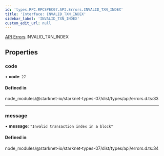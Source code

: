 ```yaml
---
id: 'types.RPC.RPCSPEC07.API.Errors.INVALID_TXN_INDEX'
title: 'Interface: INVALID_TXN_INDEX'
sidebar_label: 'INVALID_TXN_INDEX'
custom_edit_url: null
---
```


[API](../namespaces/types.RPC.RPCSPEC07.API.md).[Errors](../namespaces/types.RPC.RPCSPEC07.API.Errors.md).INVALID_TXN_INDEX

## Properties

### code

• **code**: `27`

#### Defined in

node_modules/@starknet-io/starknet-types-07/dist/types/api/errors.d.ts:33

---

### message

• **message**: `"Invalid transaction index in a block"`

#### Defined in

node_modules/@starknet-io/starknet-types-07/dist/types/api/errors.d.ts:34
